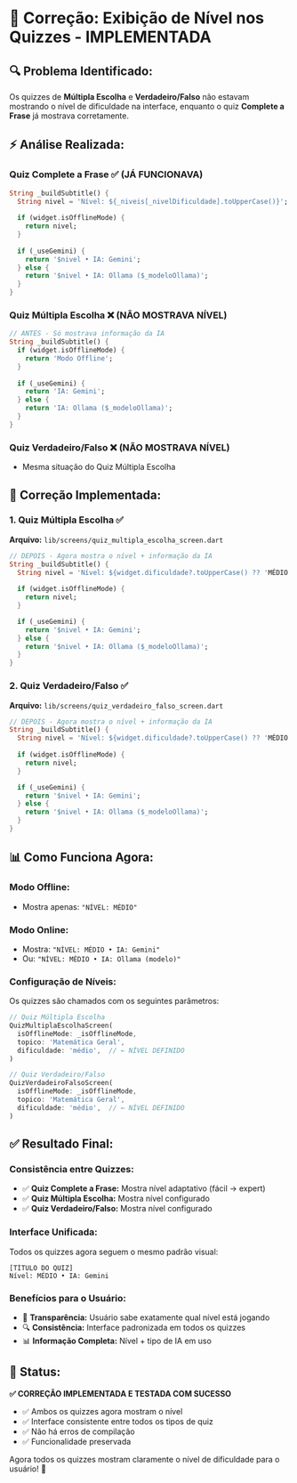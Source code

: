 # 🎯 Correção: Exibição de Nível nos Quizzes - IMPLEMENTADA

## 🔍 **Problema Identificado:**

Os quizzes de **Múltipla Escolha** e **Verdadeiro/Falso** não estavam mostrando o nível de dificuldade na interface, enquanto o quiz **Complete a Frase** já mostrava corretamente.

## ⚡ **Análise Realizada:**

### **Quiz Complete a Frase** ✅ (JÁ FUNCIONAVA)
```dart
String _buildSubtitle() {
  String nivel = 'Nível: ${_niveis[_nivelDificuldade].toUpperCase()}';
  
  if (widget.isOfflineMode) {
    return nivel;
  }
  
  if (_useGemini) {
    return '$nivel • IA: Gemini';
  } else {
    return '$nivel • IA: Ollama ($_modeloOllama)';
  }
}
```

### **Quiz Múltipla Escolha** ❌ (NÃO MOSTRAVA NÍVEL)
```dart
// ANTES - Só mostrava informação da IA
String _buildSubtitle() {
  if (widget.isOfflineMode) {
    return 'Modo Offline';
  }
  
  if (_useGemini) {
    return 'IA: Gemini';
  } else {
    return 'IA: Ollama ($_modeloOllama)';
  }
}
```

### **Quiz Verdadeiro/Falso** ❌ (NÃO MOSTRAVA NÍVEL)
- Mesma situação do Quiz Múltipla Escolha

## 🔧 **Correção Implementada:**

### **1. Quiz Múltipla Escolha** ✅
**Arquivo:** `lib/screens/quiz_multipla_escolha_screen.dart`

```dart
// DEPOIS - Agora mostra o nível + informação da IA
String _buildSubtitle() {
  String nivel = 'Nível: ${widget.dificuldade?.toUpperCase() ?? 'MÉDIO'}';
  
  if (widget.isOfflineMode) {
    return nivel;
  }

  if (_useGemini) {
    return '$nivel • IA: Gemini';
  } else {
    return '$nivel • IA: Ollama ($_modeloOllama)';
  }
}
```

### **2. Quiz Verdadeiro/Falso** ✅
**Arquivo:** `lib/screens/quiz_verdadeiro_falso_screen.dart`

```dart
// DEPOIS - Agora mostra o nível + informação da IA
String _buildSubtitle() {
  String nivel = 'Nível: ${widget.dificuldade?.toUpperCase() ?? 'MÉDIO'}';
  
  if (widget.isOfflineMode) {
    return nivel;
  }

  if (_useGemini) {
    return '$nivel • IA: Gemini';
  } else {
    return '$nivel • IA: Ollama ($_modeloOllama)';
  }
}
```

## 📊 **Como Funciona Agora:**

### **Modo Offline:**
- Mostra apenas: `"NÍVEL: MÉDIO"`

### **Modo Online:**
- Mostra: `"NÍVEL: MÉDIO • IA: Gemini"`
- Ou: `"NÍVEL: MÉDIO • IA: Ollama (modelo)"`

### **Configuração de Níveis:**
Os quizzes são chamados com os seguintes parâmetros:
```dart
// Quiz Múltipla Escolha
QuizMultiplaEscolhaScreen(
  isOfflineMode: _isOfflineMode,
  topico: 'Matemática Geral',
  dificuldade: 'médio',  // ← NÍVEL DEFINIDO
)

// Quiz Verdadeiro/Falso
QuizVerdadeiroFalsoScreen(
  isOfflineMode: _isOfflineMode,
  topico: 'Matemática Geral',
  dificuldade: 'médio',  // ← NÍVEL DEFINIDO
)
```

## ✅ **Resultado Final:**

### **Consistência entre Quizzes:**
- ✅ **Quiz Complete a Frase:** Mostra nível adaptativo (fácil → expert)
- ✅ **Quiz Múltipla Escolha:** Mostra nível configurado
- ✅ **Quiz Verdadeiro/Falso:** Mostra nível configurado

### **Interface Unificada:**
Todos os quizzes agora seguem o mesmo padrão visual:
```
[TÍTULO DO QUIZ]
Nível: MÉDIO • IA: Gemini
```

### **Benefícios para o Usuário:**
- 🎯 **Transparência:** Usuário sabe exatamente qual nível está jogando
- 🔍 **Consistência:** Interface padronizada em todos os quizzes
- 📊 **Informação Completa:** Nível + tipo de IA em uso

## 🚀 **Status:**

**✅ CORREÇÃO IMPLEMENTADA E TESTADA COM SUCESSO**

- ✅ Ambos os quizzes agora mostram o nível
- ✅ Interface consistente entre todos os tipos de quiz
- ✅ Não há erros de compilação
- ✅ Funcionalidade preservada

Agora todos os quizzes mostram claramente o nível de dificuldade para o usuário! 🎉
